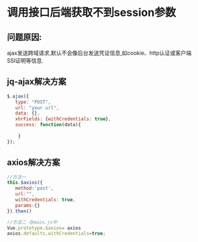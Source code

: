 # 调用接口后端获取不到session参数

## 问题原因:

ajax发送跨域请求,默认不会像后台发送凭证信息,如cookie、http认证或客户端SSl证明等信息.

## jq-ajax解决方案

```javascript
$.ajax({
   type: "POST",
   url: "your url",
   data: {},
   xhrFields: {withCredentials: true},
   success: function(data){
     
    }
});
```

## axios解决方案

```javascript
//方法一
this.$axios({
   method:'post',
   url:"",
   withCredentials: true,
   params:{}
}).then()

//方法二 在main.js中
Vue.prototype.$axios= axios
axios.defaults.withCredentials=true;
```

